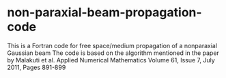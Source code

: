 # non-paraxial-beam-propagation-code
This is a Fortran code for free space/medium propagation of a nonparaxial Gaussian beam
The code is based on the algorithm mentioned in the paper by Malakuti et al. Applied Numerical Mathematics
Volume 61, Issue 7, July 2011, Pages 891-899
